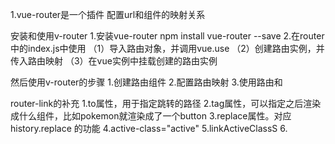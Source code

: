 1.vue-router是一个插件
配置url和组件的映射关系
<!-- 2.要想通过点击标签后路径切换，那标签必须写到app.vue里 -->


安装和使用v-router
1.安装vue-router
npm install vue-router --save
2.在router中的index.js中使用
（1）导入路由对象，并调用vue.use
（2）创建路由实例，并传入路由映射
（3）在vue实例中挂载创建的路由实例


然后使用v-router的步骤
1.创建路由组件
2.配置路由映射
3.使用路由<router-link to=''></router-link>和<router-view>

router-link的补充
1.to属性，用于指定跳转的路径
2.tag属性，可以指定<router-link>之后渲染成什么组件，比如pokemon就渲染成了一个button
3.replace属性。对应history.replace 的功能
4.active-class="active"
5.linkActiveClassS
6.


